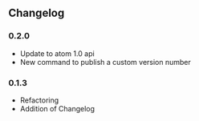 ## Changelog

### 0.2.0

- Update to atom 1.0 api
- New command to publish a custom version number

### 0.1.3

- Refactoring
- Addition of Changelog
